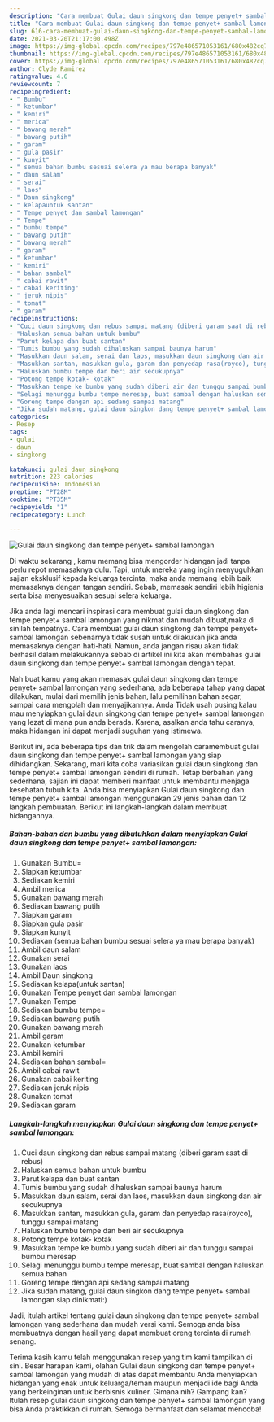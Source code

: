 ```yaml
---
description: "Cara membuat Gulai daun singkong dan tempe penyet+ sambal lamongan yang lezat Untuk Jualan"
title: "Cara membuat Gulai daun singkong dan tempe penyet+ sambal lamongan yang lezat Untuk Jualan"
slug: 616-cara-membuat-gulai-daun-singkong-dan-tempe-penyet-sambal-lamongan-yang-lezat-untuk-jualan
date: 2021-03-20T21:17:00.498Z
image: https://img-global.cpcdn.com/recipes/797e486571053161/680x482cq70/gulai-daun-singkong-dan-tempe-penyet-sambal-lamongan-foto-resep-utama.jpg
thumbnail: https://img-global.cpcdn.com/recipes/797e486571053161/680x482cq70/gulai-daun-singkong-dan-tempe-penyet-sambal-lamongan-foto-resep-utama.jpg
cover: https://img-global.cpcdn.com/recipes/797e486571053161/680x482cq70/gulai-daun-singkong-dan-tempe-penyet-sambal-lamongan-foto-resep-utama.jpg
author: Clyde Ramirez
ratingvalue: 4.6
reviewcount: 7
recipeingredient:
- " Bumbu"
- " ketumbar"
- " kemiri"
- " merica"
- " bawang merah"
- " bawang putih"
- " garam"
- " gula pasir"
- " kunyit"
- " semua bahan bumbu sesuai selera ya mau berapa banyak"
- " daun salam"
- " serai"
- " laos"
- " Daun singkong"
- " kelapauntuk santan"
- " Tempe penyet dan sambal lamongan"
- " Tempe"
- " bumbu tempe"
- " bawang putih"
- " bawang merah"
- " garam"
- " ketumbar"
- " kemiri"
- " bahan sambal"
- " cabai rawit"
- " cabai keriting"
- " jeruk nipis"
- " tomat"
- " garam"
recipeinstructions:
- "Cuci daun singkong dan rebus sampai matang (diberi garam saat di rebus)"
- "Haluskan semua bahan untuk bumbu"
- "Parut kelapa dan buat santan"
- "Tumis bumbu yang sudah dihaluskan sampai baunya harum"
- "Masukkan daun salam, serai dan laos, masukkan daun singkong dan air secukupnya"
- "Masukkan santan, masukkan gula, garam dan penyedap rasa(royco), tunggu sampai matang"
- "Haluskan bumbu tempe dan beri air secukupnya"
- "Potong tempe kotak- kotak"
- "Masukkan tempe ke bumbu yang sudah diberi air dan tunggu sampai bumbu meresap"
- "Selagi menunggu bumbu tempe meresap, buat sambal dengan haluskan semua bahan"
- "Goreng tempe dengan api sedang sampai matang"
- "Jika sudah matang, gulai daun singkon dang tempe penyet+ sambal lamongan siap dinikmati:)"
categories:
- Resep
tags:
- gulai
- daun
- singkong

katakunci: gulai daun singkong 
nutrition: 223 calories
recipecuisine: Indonesian
preptime: "PT28M"
cooktime: "PT35M"
recipeyield: "1"
recipecategory: Lunch

---
```



![Gulai daun singkong dan tempe penyet+ sambal lamongan](https://img-global.cpcdn.com/recipes/797e486571053161/680x482cq70/gulai-daun-singkong-dan-tempe-penyet-sambal-lamongan-foto-resep-utama.jpg)

Di waktu  sekarang , kamu memang bisa mengorder hidangan jadi tanpa perlu repot memasaknya dulu. Tapi, untuk mereka yang ingin menyuguhkan sajian eksklusif kepada keluarga tercinta, maka anda memang lebih baik memasaknya dengan tangan sendiri. Sebab, memasak sendiri lebih higienis serta bisa menyesuaikan sesuai selera keluarga.

Jika anda lagi mencari inspirasi cara membuat gulai daun singkong dan tempe penyet+ sambal lamongan yang nikmat dan mudah dibuat,maka di sinilah tempatnya. Cara membuat gulai daun singkong dan tempe penyet+ sambal lamongan  sebenarnya tidak susah untuk dilakukan jika anda memasaknya dengan hati-hati. Namun, anda jangan risau akan tidak berhasil dalam melakukannya 
sebab di artikel ini kita akan membahas gulai daun singkong dan tempe penyet+ sambal lamongan dengan tepat.  



Nah buat kamu yang akan memasak gulai daun singkong dan tempe penyet+ sambal lamongan yang sederhana, ada beberapa tahap yang dapat dilakukan, mulai dari memilih jenis bahan, lalu pemilihan bahan segar, sampai cara mengolah dan menyajikannya. Anda Tidak usah pusing kalau mau menyiapkan gulai daun singkong dan tempe penyet+ sambal lamongan yang lezat di mana pun anda berada. Karena, asalkan anda  tahu caranya, maka hidangan ini dapat menjadi suguhan yang istimewa.

Berikut ini, ada beberapa tips dan trik dalam mengolah caramembuat gulai daun singkong dan tempe penyet+ sambal lamongan yang siap dihidangkan. Sekarang, mari kita coba variasikan gulai daun singkong dan tempe penyet+ sambal lamongan sendiri di rumah. Tetap berbahan yang sederhana, sajian ini dapat memberi manfaat untuk membantu menjaga kesehatan tubuh kita. Anda bisa menyiapkan Gulai daun singkong dan tempe penyet+ sambal lamongan menggunakan 29 jenis bahan dan 12 langkah pembuatan. Berikut ini langkah-langkah dalam membuat hidangannya.

<!--inarticleads1-->

##### Bahan-bahan dan bumbu yang dibutuhkan dalam menyiapkan Gulai daun singkong dan tempe penyet+ sambal lamongan:

1. Gunakan  Bumbu=
1. Siapkan  ketumbar
1. Sediakan  kemiri
1. Ambil  merica
1. Gunakan  bawang merah
1. Sediakan  bawang putih
1. Siapkan  garam
1. Siapkan  gula pasir
1. Siapkan  kunyit
1. Sediakan  (semua bahan bumbu sesuai selera ya mau berapa banyak)
1. Ambil  daun salam
1. Gunakan  serai
1. Gunakan  laos
1. Ambil  Daun singkong
1. Sediakan  kelapa(untuk santan)
1. Gunakan  Tempe penyet dan sambal lamongan
1. Gunakan  Tempe
1. Sediakan  bumbu tempe=
1. Sediakan  bawang putih
1. Gunakan  bawang merah
1. Ambil  garam
1. Gunakan  ketumbar
1. Ambil  kemiri
1. Sediakan  bahan sambal=
1. Ambil  cabai rawit
1. Gunakan  cabai keriting
1. Sediakan  jeruk nipis
1. Gunakan  tomat
1. Sediakan  garam




<!--inarticleads2-->

##### Langkah-langkah menyiapkan Gulai daun singkong dan tempe penyet+ sambal lamongan:

1. Cuci daun singkong dan rebus sampai matang (diberi garam saat di rebus)
1. Haluskan semua bahan untuk bumbu
1. Parut kelapa dan buat santan
1. Tumis bumbu yang sudah dihaluskan sampai baunya harum
1. Masukkan daun salam, serai dan laos, masukkan daun singkong dan air secukupnya
1. Masukkan santan, masukkan gula, garam dan penyedap rasa(royco), tunggu sampai matang
1. Haluskan bumbu tempe dan beri air secukupnya
1. Potong tempe kotak- kotak
1. Masukkan tempe ke bumbu yang sudah diberi air dan tunggu sampai bumbu meresap
1. Selagi menunggu bumbu tempe meresap, buat sambal dengan haluskan semua bahan
1. Goreng tempe dengan api sedang sampai matang
1. Jika sudah matang, gulai daun singkon dang tempe penyet+ sambal lamongan siap dinikmati:)




Jadi, itulah artikel tentang  gulai daun singkong dan tempe penyet+ sambal lamongan  yang sederhana dan mudah versi kami. Semoga anda bisa membuatnya dengan hasil yang dapat membuat oreng tercinta di rumah senang. 

Terima kasih kamu telah menggunakan resep yang tim kami tampilkan di sini. Besar harapan kami, olahan  Gulai daun singkong dan tempe penyet+ sambal lamongan yang mudah di atas dapat membantu Anda menyiapkan hidangan yang enak untuk keluarga/teman maupun menjadi ide bagi Anda yang berkeinginan untuk berbisnis kuliner. Gimana nih? Gampang kan? Itulah resep gulai daun singkong dan tempe penyet+ sambal lamongan yang bisa Anda praktikkan di rumah. Semoga bermanfaat dan selamat mencoba!

